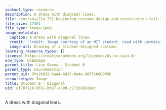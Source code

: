 ```yaml
---
content_type: resource
description: A dress with diagonal lines.
file: /courses/21m-732-beginning-costume-design-and-construction-fall-2008/8f7879109651bb87c80dc172688910ec_diagonal2.jpg
file_size: 27401
file_type: image/jpeg
image_metadata:
  caption: A dress with diagonal lines.
  credit: 'Credit: Image courtesy of an MIT student. Used with permission.'
  image-alt: Drawing of a student-designed costume.
learning_resource_types: []
license: https://creativecommons.org/licenses/by-nc-sa/4.0/
ocw_type: OCWImage
parent_title: Line Gowns - Student B
parent_type: CourseSection
parent_uid: 3fa26932-ba44-6d17-8a4a-90755b609f6b
resourcetype: Image
title: Student B - Diagonal
uid: 8f787910-9651-bb87-c80d-c172688910ec
---
```

A dress with diagonal lines.